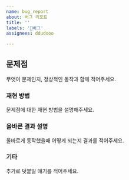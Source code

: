 ```yaml
---
name: bug_report
about: 버그 리포트
title: ''
labels: '🐛버그'
assignees: ddudooo

---
```


## 문제점

무엇이 문제인지, 정상적인 동작과 함께 적어주세요.

### 재현 방법

문제점에 대한 재현 방법을 설명해주세요.

### 올바른 결과 설명

올바르게 동작했을때 어떻게 되는지 결과를 적어주세요.

### 기타

추가로 덧붙일 얘기를 적어주세요.